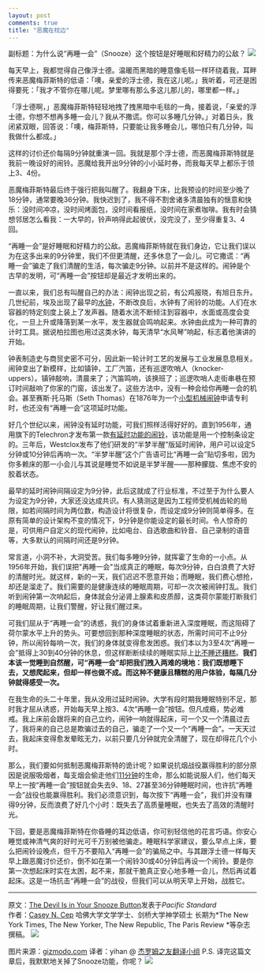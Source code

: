 ```yaml
---
layout: post
comments: true
title: "恶魔在枕边"
---
```


副标题：为什么说“再睡一会”（Snooze）这个按钮是好睡眠和好精力的公敌？
![](http://ww2.sinaimg.cn/large/70585979tw1eevsoiyj2oj20ho09yt9t.jpg)

每天早上，我都觉得自己像浮士德。温暖而黑暗的睡意像毛毯一样环绕着我，耳畔传来恶魔梅菲斯特的低语：「噢，亲爱的浮士德，我在这儿呢。」我听着，可还是困得要死：「我才不管你在哪儿呢。梦里哪有那么多这儿那儿的，哪里都一样。」

「浮士德啊，」恶魔梅菲斯特轻轻地拽了拽黑暗中毛毯的一角，接着说，「亲爱的浮士德，你想不想再多睡一会儿？我从不撒谎。你可以多睡几分钟。」对着日头，我闭紧双眼，回答说：「噢，梅菲斯特，只要能让我多睡会儿，哪怕只有几分钟，叫我做什么都成。」

这样的讨价还价每隔9分钟就重演一回。我就是那个浮士德，而恶魔梅菲斯特就是我前一晚设好的闹铃。恶魔给我开出9分钟的小小延时券，而我每天早上都乐于领上3、4份。

恶魔梅菲斯特最后终于强行把我叫醒了。我翻身下床，比我预设的时间至少晚了18分钟，通常要晚36分钟。我快迟到了，我不得不割舍诸多清晨独有的惬意和快乐：没时间冲凉，没时间烤面包，没时间看报纸，没时间在家煮咖啡。我有时会猜想邻居怎么看我：一大早的，铃声响得此起彼伏，没完没了，至少得重复3、4回。

“再睡一会”是好睡眠和好精力的公敌。恶魔梅菲斯特就在我们身边，它让我们误以为在这多出来的9分钟里，我们不但更清醒，还多休息了一会儿。可它撒谎：“再睡一会”骗走了我们清醒的生活，每次骗走9分钟。以前并不是这样的。闹钟是个古早的发明，可“再睡一会”按钮却是最近才发明出来的。

一直以来，我们总有叫醒自己的办法：闹钟出现之前，有公鸡报晓，有旭日东升。几世纪前，埃及出现了最早的[水钟](http://books.google.com.hk/books?id=fyBb_Xh5hqIC&lpg=PT56&dq=water+clocks&pg=PT56&redir_esc=y#v=onepage&q&f=false&hl=zh-CN&sourceid=cndr)，不断改良后，水钟有了闹铃的功能。人们在水容器的特定刻度上装上了发声器。随着水流不断倾注到容器中，水面或高度会变化，一旦上升或降落到某一水平，发生器就会鸣响起来。水钟由此成为一种可靠的计时工具。据说柏拉图也用过这类水钟，每天清早“水风琴”响起，标志着他演讲的开始。

钟表制造史与商贸史密不可分，因此新一轮计时工艺的发展与工业发展息息相关。闹钟变出了新模样，比如镇钟，工厂汽笛，还有巡逻吹哨人（knocker-uppers）。镇钟敲响，清晨来了；汽笛鸣响，该换班了；巡逻吹哨人走街串巷在预订时间敲响了你家的门窗，该出发了。这些方法中，没有一种会给你再睡一会的机会。甚至赛斯·托马斯（Seth Thomas）在1876年为一个[小型机械闹钟](http://clockhistory.com/alarmClockHistory/)申请专利时，也还没有“再睡一会”这项延时功能。

好几个世纪以来，闹钟没有延时功能，可我们照样活得好好的。直到1956年，通用旗下的Telechron才发布第一款[有延时功能的闹铃](http://www.telechron.net/eod/7h241.htm)，该功能是用一个控制条设定的。三年后，Westclox发布了他们研发的“半梦半醒”版延时闹钟，用户可以设定5分钟或10分钟后再响一次。“半梦半醒”这个广告语可比“再睡一会”贴切多啦，因为你多赖床的那一小会儿与其说是睡觉不如说是半梦半醒——那种朦胧、焦虑不安的胶着状态。

最早的延时闹钟间隔设定为9分钟，此后这就成了行业标准，不过至于为什么要人为设定为9分钟，大家还没达成共识。有人猜测这是因为工程师受机械齿轮的局限，如若间隔时间为两位数，构造设计将很复杂，而设定成9分钟则简单得多。在原有简单的设计架构不变的情况下，9分钟是你能设定的最长时间。令人惊奇的是，可供用户自定义的现代闹钟，比如电台、自选歌曲和铃音、自己录制的语音等，大多默认的间隔时间还是9分钟。

常言道，小洞不补，大洞受苦。我们每多睡9分钟，就挥霍了生命的一小点。从1956年开始，我们误把"再睡一会"当成真正的睡眠，每次9分钟，白白浪费了大好的清醒时光。就这样，新的一天，我们迟迟不愿意开始；而睡眠，我们费心想抢，却还是溜走了。我们需要的是健康连续的睡眠周期，可却一次次被闹钟打乱。我们听到闹钟第一次响起后，身体就会分泌肾上腺素和皮质醇，这类荷尔蒙能打断我们的睡眠周期，让我们警醒，好让我们醒过来。

可我们屈从于“再睡一会”的诱惑，我们的身体试着重新进入深度睡眠，而这阻碍了荷尔蒙水平上升的势头。可要想回到那种深度睡眠的状态，所需时间可不止9分钟，所以闹铃每响一次，我们的身体就变得愈发困惑。我们本以为3至4次“再睡一会”抵得上30到40分钟的休息，但这样断断续续的睡眠实际上[比不睡还糟糕](http://www.maimonidesmed.org/Main/News/The-Snooze-Button-Friend-or-Foe-236.aspx)。**我们本该一觉睡到自然醒，可“再睡一会”却把我们拽入两难的境地：我们既想睡下去，又想爬起来，但却一样也做不成。而这种不健康且糟糕的用户体验，每隔几分钟就得感受一次。**

在我生命的头二十年里，我从没用过延时闹钟。大学有段时期我睡眠特别不足，那时我才屈从诱惑，开始每天早上按3、4次“再睡一会”按钮。但凡成瘾，势必难戒。我上床前会跟将来的自己立约，闹钟一响就得起床，可一个又一个清晨过去了，我将来的自己总是欺骗过去的自己，骗走了一个又一个“再睡一会”。一天天过去，我起床变得愈发晕眩无力，以前只要几分钟就完全清醒了，现在却得花几个小时。

那么，我们要如何抵制恶魔梅菲斯特的诡计呢？如果说抗烟战役赢得胜利的部分原因是说服吸烟者，每支烟会偷走他们[11分钟](http://www.ncbi.nlm.nih.gov/pmc/articles/PMC1117323/)的生命，那么如能说服人们，他们每天早上一按“再睡一会”按钮就会失去9、18、27甚至36分钟睡眠时间，也许抗“再睡一会”战役也能赢得胜利。我们必须意识到，每次按下“再睡一会”，我们并没有赚得9分钟，反而浪费了好几个小时：既失去了高质量睡眠，也失去了高效的清醒时光。

下回，要是恶魔梅菲斯特在你昏睡的耳边低语，你可别轻信他的花言巧语。你安心睡觉或神清气爽的好时光可千万别被他骗走。睡眠科学家建议，要么早点上床，要么把闹铃设晚点，但千万不要陷入“再睡一会”的骗局之中。与其跟浮士德一样每天早上跟恶魔讨价还价，倒不如在第一个闹铃30或40分钟后再设一个闹铃。要是你第一次想起床时实在太困，起不来，那就干脆真正安心地多睡一会儿，然后再试着起床。这是一场抗击“再睡一会”的战役，但我们可以从明天早上开始，战胜它。

***
原文：[The Devil Is in Your Snooze Button](http://www.psmag.com/navigation/health-and-behavior/devil-snooze-button-sleeping-sleep-morning-68787/)发表于*Pacific Standard*    
作者：[Casey N. Cep](http://caseycep.com/)  哈佛大学文学学士、剑桥大学神学硕士
长期为*The New York Times, The New Yorker, The New Republic, The Paris Review *等杂志撰稿。
![](http://ww2.sinaimg.cn/large/70585979tw1eevteko97ej20cg0850ts.jpg)

图片来源：[gizmodo.com](http://gizmodo.com/5949809/why-the-snooze-button-is-ruining-your-sleep/all)
译者：yihan @ [杰罗姆之友翻译小组](http://i.youku.com/jeromefellows)
P.S. 译完这篇文章后，我默默地关掉了Snooze功能，你呢？
![](http://ww2.sinaimg.cn/large/70585979tw1eevtkr73l3j20gf05rmxi.jpg)
